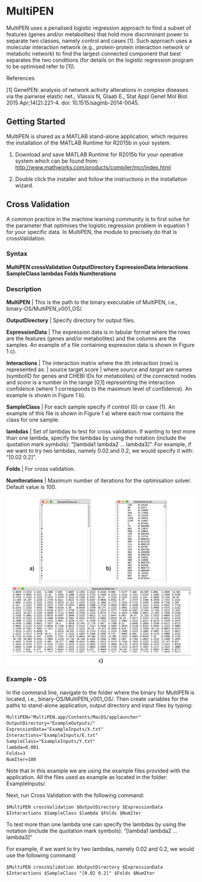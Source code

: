 # MultiPEN

MultiPEN uses a penalised logistic regression approach to find a subset of features (genes and/or metabolites) that hold more discriminant power to separate two classes, namely control and cases [1]. Such approach uses a molecular interaction network (e.g., protein-protein interaction network or metabolic network) to find the largest connected component that best separates the two conditions (for details on the logistic regression program to be optimised refer to [1]).

References

[1] GenePEN: analysis of network activity alterations in complex diseases via the pairwise elastic net., Vlassis N, Glaab E., Stat Appl Genet Mol Biol. 2015 Apr;14(2):221-4. doi: 10.1515/sagmb-2014-0045.


## Getting Started

MultiPEN is shared as a MATLAB stand-alone application, which requires the installation of the MATLAB Runtime for R2015b in your system. 

1.	Download and save MATLAB Runtime for R2015b for your operative system which can be found from:
http://www.mathworks.com/products/compiler/mcr/index.html 

2.	Double click the installer and follow the instructions in the installation wizard.




## Cross Validation

A common practice in the machine learning community is to first solve for the  parameter that optimises the logistic regression problem in equation 1 for your specific data. In MultiPEN, the module to precisely do that is crossValidation. 

### Syntax

**MultiPEN  crossValidation OutputDirectory ExpressionData Interactions SampleClass lambdas Folds NumIterations**

### Description

**MultiPEN** | This is the path to the binary executable of MultiPEN, i.e., binary-OS/MultiPEN_v001_OS/.

**OutputDirectory** | Specify directory for output files.

**ExpressionData** |  The expression data is in tabular format where the rows are the features (genes and/or metabolites) and the columns are the samples. An example of a file containing expression data is shown in Figure 1 c).

**Interactions** |  The interaction matrix where the ith interaction (row) is represented as:
| source target score
| where *source* and *target* are names (symbolID for genes and CHEBI IDs for metabolites) of the connected nodes and *score* is a number in the range [0,1] representing the interaction confidence (where 1 corresponds to the maximum level of confidence). An example is shown in Figure 1 b).

**SampleClass** | For each sample specify if control (0) or case (1). An example of this file is shown in Figure 1 a) where each row contains the class for one sample. 

**lambdas** | Set of lambdas to test for cross validation. If wanting to test more than one lambda, specify the lambdas by using the notation (include the quotation mark symbols): “[lambda1 lambda2 … lambda3]”. For example, if we want to try two lambdas, namely 0.02 and 0.2, we would specify it with: “[0.02 0.2]”.

**Folds** | For cross validation.

**NumIterations** | Maximum number of iterations for the optimisation solver. Default value is 100.

![example inputs](images/figure-example-input-files.png)

### Example - OS

In the command line, navigate to the folder where the binary for MultiPEN is located, i.e., binary-OS/MultiPEN_v001_OS/. Then create variables for the paths to stand-alone application, output directory and input files by typing:

```
MultiPEN="MultiPEN.app/Contents/MacOS/applauncher"
OutputDirectory="ExampleOutputs/"
ExpressionData="ExampleInputs/X.txt"
Interactions="ExampleInputs/E.txt"
SampleClass="ExampleInputs/Y.txt"
lambda=0.001
Folds=3
NumIter=100
```

Note that in this example we are using the example files provided with the application. All the files used as example as located in the folder: ExampleInputs/.

Next, run Cross Validation with the following command:

```
$MultiPEN crossValidation $OutputDirectory $ExpressionData $Interactions $SampleClass $lambda $Folds $NumIter
```

To test more than one lambda one can specify the lambdas by using the notation (include the quotation mark symbols): 
“[lambda1 lambda2 … lambda3]”

For example, if we want to try two lambdas, namely 0.02 and 0.2, we would use the following command:

```
$MultiPEN crossValidation $OutputDirectory $ExpressionData $Interactions $SampleClass "[0.02 0.2]" $Folds $NumIter
```

